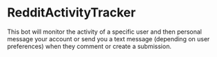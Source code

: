 RedditActivityTracker
=====================

This bot will monitor the activity of a specific user and then personal message your account or send you a text message (depending on user preferences) when they comment or create a submission.

